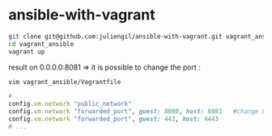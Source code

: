 # ansible-with-vagrant
```bash
git clone git@github.com:juliengil/ansible-with-vagrant.git vagrant_ansible
cd vagrant_ansible
vagrant up
```

result on 0.0.0.0:8081 => it is possible to change the port :
```bash
vim vagrant_ansible/Vagrantfile
```
```ruby
# ...
config.vm.network "public_network"
config.vm.network "forwarded_port", guest: 8080, host: 8081   #change 8081 to the wanted port
config.vm.network "forwarded_port", guest: 443, host: 4443
# ...
```

